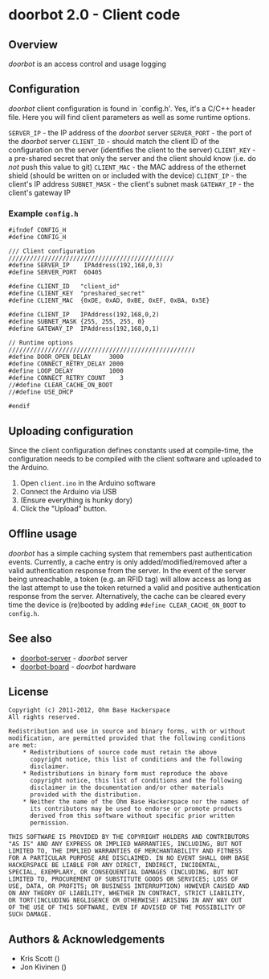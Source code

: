 # doorbot 2.0 - Client code

## Overview

_doorbot_ is an access control and usage logging 

## Configuration

_doorbot_ client configuration is found in `config.h'. Yes, it's a C/C++ header file. Here you will find client parameters as well as some runtime options.

`SERVER_IP` - the IP address of the _doorbot_ server
`SERVER_PORT` - the port of the _doorbot_ server
`CLIENT_ID` - should match the client ID of the configuration on the server (identifies the client to the server)
`CLIENT_KEY` - a pre-shared secret that only the server and the client should know (i.e. do _not_ push this value to git)
`CLIENT_MAC` - the MAC address of the ethernet shield (should be written on or included with the device)
`CLIENT_IP` - the client's IP address
`SUBNET_MASK` - the client's subnet mask
`GATEWAY_IP` - the client's gateway IP

### Example `config.h`

    #ifndef CONFIG_H
    #define CONFIG_H

    /// Client configuration //////////////////////////////////////////////
    #define SERVER_IP    IPAddress(192,168,0,3)
    #define SERVER_PORT  60405
    
    #define CLIENT_ID   "client_id"
    #define CLIENT_KEY  "preshared_secret"
    #define CLIENT_MAC  {0xDE, 0xAD, 0xBE, 0xEF, 0xBA, 0x5E}

    #define CLIENT_IP   IPAddress(192,168,0,2)
    #define SUBNET_MASK {255, 255, 255, 0}
    #define GATEWAY_IP  IPAddress(192,168,0,1)

    // Runtime options ////////////////////////////////////////////////////
    #define DOOR_OPEN_DELAY     3000
    #define CONNECT_RETRY_DELAY 2000
    #define LOOP_DELAY          1000
    #define CONNECT_RETRY_COUNT    3
    //#define CLEAR_CACHE_ON_BOOT
    //#define USE_DHCP

    #endif

## Uploading configuration

Since the client configuration defines constants used at compile-time, the configuration needs to be compiled with the client software and uploaded to the Arduino.

1. Open `client.ino` in the Arduino software
2. Connect the Arduino via USB
3. (Ensure everything is hunky dory)
4. Click the "Upload" button.

## Offline usage

_doorbot_ has a simple caching system that remembers past authentication events. Currently, a cache entry is only added/modified/removed after a valid authentication response from the server. In the event of the server being unreachable, a token (e.g. an RFID tag) will allow access as long as the last attempt to use the token returned a valid and positive authentication response from the server. Alternatively, the cache can be cleared every time the device is (re)booted by adding `#define CLEAR_CACHE_ON_BOOT` to `config.h`.

## See also

* [doorbot-server](https://github.com/ohmbase/doorbot-server) - _doorbot_ server
* [doorbot-board](https://github.com/ohmbase/doorbot-board) - _doorbot_ hardware

## License

    Copyright (c) 2011-2012, Ohm Base Hackerspace
    All rights reserved.

    Redistribution and use in source and binary forms, with or without
    modification, are permitted provided that the following conditions
    are met:
        * Redistributions of source code must retain the above
          copyright notice, this list of conditions and the following
          disclaimer.
        * Redistributions in binary form must reproduce the above
          copyright notice, this list of conditions and the following
          disclaimer in the documentation and/or other materials
          provided with the distribution.
        * Neither the name of the Ohm Base Hackerspace nor the names of
          its contributors may be used to endorse or promote products
          derived from this software without specific prior written
          permission.

    THIS SOFTWARE IS PROVIDED BY THE COPYRIGHT HOLDERS AND CONTRIBUTORS
    "AS IS" AND ANY EXPRESS OR IMPLIED WARRANTIES, INCLUDING, BUT NOT
    LIMITED TO, THE IMPLIED WARRANTIES OF MERCHANTABILITY AND FITNESS
    FOR A PARTICULAR PURPOSE ARE DISCLAIMED. IN NO EVENT SHALL OHM BASE
    HACKERSPACE BE LIABLE FOR ANY DIRECT, INDIRECT, INCIDENTAL,
    SPECIAL, EXEMPLARY, OR CONSEQUENTIAL DAMAGES (INCLUDING, BUT NOT
    LIMITED TO, PROCUREMENT OF SUBSTITUTE GOODS OR SERVICES; LOSS OF
    USE, DATA, OR PROFITS; OR BUSINESS INTERRUPTION) HOWEVER CAUSED AND
    ON ANY THEORY OF LIABILITY, WHETHER IN CONTRACT, STRICT LIABILITY,
    OR TORT(INCLUDING NEGLIGENCE OR OTHERWISE) ARISING IN ANY WAY OUT
    OF THE USE OF THIS SOFTWARE, EVEN IF ADVISED OF THE POSSIBILITY OF
    SUCH DAMAGE.

## Authors & Acknowledgements
* Kris Scott ()
* Jon Kivinen ()